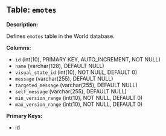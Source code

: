 ## Table: `emotes`

**Description:**

Defines `emotes` table in the World database.

**Columns:**
- `id` (int(10), PRIMARY KEY, AUTO_INCREMENT, NOT NULL)
- `name` (varchar(128), DEFAULT NULL)
- `visual_state_id` (int(10), NOT NULL, DEFAULT 0)
- `message` (varchar(255), DEFAULT NULL)
- `targeted_message` (varchar(255), DEFAULT NULL)
- `self_message` (varchar(255), DEFAULT NULL)
- `min_version_range` (int(10), NOT NULL, DEFAULT 0)
- `max_version_range` (int(10), NOT NULL, DEFAULT 0)

**Primary Keys:**
- id